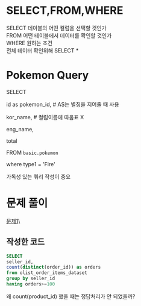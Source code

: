 # SELECT,FROM,WHERE
SELECT 테이블의 어떤 컬럼을 선택할 것인가\
FROM 어떤 테이블에서 데이터를 확인할 것인가\
WHERE 원하는 조건\
전체 데이터 확인위해 SELECT *


# Pokemon Query
SELECT

 id as pokemon_id, # AS는 별칭을 지어줄 때 사용

 kor_name, # 컬럼이름에 따옴표 X

 eng_name,

 total

FROM `basic.pokemon`

where type1 = 'Fire'

가독성 있는 쿼리 작성이 중요


# 문제 풀이
<a href="https://solvesql.com/problems/settled-sellers-1/">문제1</a>\
## 작성한 코드
```sql
SELECT
seller_id,
count(distinct(order_id)) as orders
from olist_order_items_dataset
group by seller_id
having orders>=100
```

왜 count(product_id) 했을 때는 정답처리가 안 되었을까?